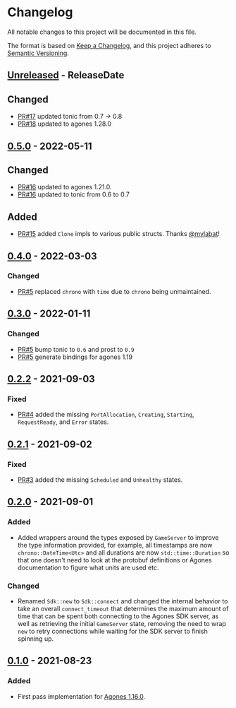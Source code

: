 <!-- markdownlint-disable blanks-around-headings blanks-around-lists no-duplicate-heading -->

# Changelog
All notable changes to this project will be documented in this file.

The format is based on [Keep a Changelog](https://keepachangelog.com/en/1.0.0/),
and this project adheres to [Semantic Versioning](https://semver.org/spec/v2.0.0.html).

<!-- next-header -->
## [Unreleased] - ReleaseDate
## Changed
- [PR#17](https://github.com/EmbarkStudios/rymder/pull/17) updated tonic from 0.7 -> 0.8
- [PR#18](https://github.com/EmbarkStudios/rymder/pull/18) updated to agones 1.28.0

## [0.5.0] - 2022-05-11
## Changed
- [PR#16](https://github.com/EmbarkStudios/rymder/pull/16) updated to agones 1.21.0.
- [PR#16](https://github.com/EmbarkStudios/rymder/pull/16) updated to tonic from 0.6 to 0.7

## Added
- [PR#15](https://github.com/EmbarkStudios/rymder/pull/15) added `Clone` impls to various public structs. Thanks [@mvlabat](https://github.com/mvlabat)!

## [0.4.0] - 2022-03-03
### Changed
- [PR#5](https://github.com/EmbarkStudios/rymder/pull/14) replaced `chrono` with `time` due to `chrono` being unmaintained.

## [0.3.0] - 2022-01-11

### Changed
- [PR#5](https://github.com/EmbarkStudios/rymder/pull/5) bump tonic to `0.6` and prost to `0.9`
- [PR#5](https://github.com/EmbarkStudios/rymder/pull/5) generate bindings for agones 1.19

## [0.2.2] - 2021-09-03

### Fixed
- [PR#4](https://github.com/EmbarkStudios/rymder/pull/4) added the missing `PortAllocation`, `Creating`, `Starting`, `RequestReady`, and `Error` states.

## [0.2.1] - 2021-09-02
### Fixed
- [PR#3](https://github.com/EmbarkStudios/rymder/pull/3) added the missing `Scheduled` and `Unhealthy` states.

## [0.2.0] - 2021-09-01
### Added
- Added wrappers around the types exposed by `GameServer` to improve the type information provided, for example, all timestamps are now `chrono::DateTime<Utc>` and all durations are now `std::time::Duration` so that one doesn't need to look at the protobuf definitions or Agones documentation to figure what units are used etc.

### Changed
- Renamed `Sdk::new` to `Sdk::connect` and changed the internal behavior to take an overall `connect_timeout` that determines the maximum amount of time that can be spent both connecting to the Agones SDK server, as well as retrieving the initial `GameServer` state, removing the need to wrap `new` to retry connections while waiting for the SDK server to finish spinning up.

## [0.1.0] - 2021-08-23
### Added
- First pass implementation for [Agones 1.16.0](https://agones.dev/site/blog/2021/07/20/1.16.0-kubernetes-1.19-golang-1.15/).

<!-- next-url -->
[Unreleased]: https://github.com/EmbarkStudios/rymder/compare/0.5.0...HEAD
[0.5.0]: https://github.com/EmbarkStudios/rymder/compare/0.4.0...0.5.0
[0.4.0]: https://github.com/EmbarkStudios/rymder/compare/0.3.0...0.4.0
[0.3.0]: https://github.com/EmbarkStudios/rymder/compare/0.2.2...0.3.0
[0.2.2]: https://github.com/EmbarkStudios/rymder/compare/0.2.1...0.2.2
[0.2.1]: https://github.com/EmbarkStudios/rymder/compare/0.2.0...0.2.1
[0.2.0]: https://github.com/EmbarkStudios/rymder/compare/0.1.0...0.2.0
[0.1.0]: https://github.com/EmbarkStudios/rymder/releases/tag/0.1.0
